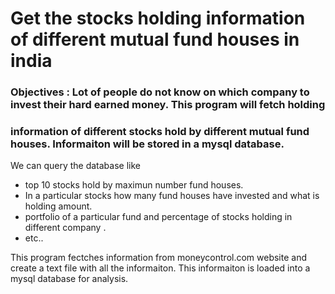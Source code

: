 #  Get the stocks holding information of different mutual fund houses in india 

### Objectives :  Lot of people do not know on which company to invest their hard earned money. This program will fetch holding
### information of different stocks hold by different mutual fund houses. Informaiton will be stored in a mysql database.

We can query the database like 
- top 10 stocks hold by maximun number fund houses.  
- In a particular stocks how many fund houses have invested and what is holding amount. 
- portfolio of a particular fund and percentage of stocks holding in different company .
- etc..


This program fectches information from moneycontrol.com website and create a text file with all the informaiton. This informaiton  is loaded into a mysql database for analysis. 
